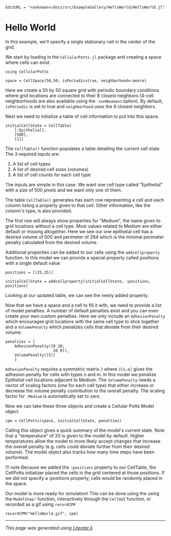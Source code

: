 ```@meta
EditURL = "<unknown>/docs/src/ExampleGallery/HelloWorld/HelloWorld.jl"
```

# Hello World

In this example, we'll specify a single stationary cell in the center of the grid.

We start by loading in the `CellularPotts.jl` package and creating a space where cells can exist.

````@example HelloWorld
using CellularPotts

space = CellSpace(50,50; isPeriodic=true, neighborhood=:moore)
````

Here we create a 50 by 50 square grid with periodic boundary conditions where grid locations are connected to their 8 closest neighbors (4-cell neighborhoods are also available using the `:vonNeumann` option). By default, `isPeriodic` is set to true and `neighborhood` uses the 8 closest neighbors.

Next we need to initialize a table of cell information to put into this space.

````@example HelloWorld
initialCellState = CellTable(
    [:Epithelial],
    [500],
    [1])
````

The `CellTable()` function populates a table detailing the current cell state. The 3 required inputs are:

1. A list of cell types
2. A list of desired cell sizes (volumes)
3. A list of cell counts for each cell type

The inputs are simple in this case. We want one cell type called "Epithelial" with a size of 500 pixels and we want only one of them.

The table `CellTable()` generates has each row representing a cell and each column listing a property given to that cell. Other information, like the column's type, is also provided.

The first row will always show properties for "Medium", the name given to grid locations without a cell type. Most values related to Medium are either default or missing altogether. Here we see our one epithelial cell has a desired volume of 500 and perimeter of 264 which is the minimal perimeter penalty calculated from the desired volume.

Additional properties can be added to our cells using the `addcellproperty` function. In this model we can provide a special property called positions with a single default value

````@example HelloWorld
positions = [(25,25)]

initialCellState = addcellproperty(initialCellState, :positions, positions)
````

Looking at our updated table, we can see the newly added property.

Now that we have a space and a cell to fill it with, we need to provide a list of model penalties. A number of default penalties exist and you can even create your own custom penalties. Here we only include an `AdhesionPenalty` which encourages grid locations with the same cell type to stick together and a `VolumePenalty` which penalizes cells that deviate from their desired volume.

````@example HelloWorld
penalties = [
    AdhesionPenalty([0 20;
                     20 0]),
    VolumePenalty([5])
    ]
````

`AdhesionPenalty` requires a symmetric matrix `J` where `J[n,m]` gives the adhesion penalty for cells with types n and m. In this model we penalize Epithelial cell locations adjacent to Medium. The `VolumePenalty` needs a vector of scaling factors (one for each cell type) that either increase or decrease the volume penalty contribution to the overall penalty. The scaling factor for `:Medium` is automatically set to zero.

Now we can take these three objects and create a Cellular Potts Model object.

````@example HelloWorld
cpm = CellPotts(space, initialCellState, penalties)
````

Calling this object gives a quick summary of the model's current state. Note that a "temperature" of 20 is given to the model by default. Higher temperatures allow the model to more likely accept changes that increase the overall penalty (e.g. cells could deviate further from their desired volume). The model object also tracks how many time steps have been performed.

!!! note
Because we added the `:positions` property to our CellTable, the CellPotts initializer placed the cells in the grid centered at those positions. If we did not specify a :positions property, cells would be randomly placed in the space.

Our model is more ready for simulation! This can be done using the using the `ModelStep!` function, interactively through the `CellGUI` function, or recorded as a gif using `recordCPM`

````@example HelloWorld
recordCPM("HelloWorld.gif", cpm)
````

---

*This page was generated using [Literate.jl](https://github.com/fredrikekre/Literate.jl).*

